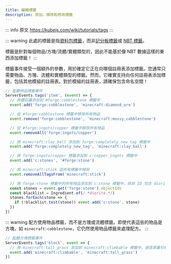 ```yaml
---
title: 編輯標籤
description: 添加、移除和修改標籤
---
```


::: info 原文
https://kubejs.com/wiki/tutorials/tags
:::

::: warning
此處的標籤是指[資料包標籤](https://zh.minecraft.wiki/w/標籤)，而非[記分板標籤](https://zh.minecraft.wiki/w/記分板)或 [NBT 標籤](https://zh.minecraft.wiki/w/NBT格式)。

標籤是針對每個物品/方塊/流體/實體類型的，因此不能基於像 NBT 數據這樣的東西添加標籤！
:::

標籤事件接受一個額外的參數，用於確定它正在向哪個註冊表添加標籤。您通常只需要物品、方塊、流體和實體類型的標籤。然而，它確實支持向任何註冊表添加標籤，包括其他模組的註冊表。對於模組的註冊表，請確保包含命名空間！

```js
// 監聽物品標籤事件
ServerEvents.tags('item', (event) => {
  // 將鑽石礦添加到 #forge:cobblestone 標籤中
  event.add('forge:cobblestone', 'minecraft:diamond_ore')

  // 從 #forge:cobblestone 標籤中移除所有物品
  event.remove('forge:cobblestone', 'minecraft:mossy_cobblestone')

  // 從 #forge:ingots/copper 標籤中移除所有物品
  event.removeAll('forge:ingots/copper')

  // 將 minecraft:clay_ball 添加到 forge:completely_new_tag 標籤中
  event.add('forge:completely_new_tag', 'minecraft:clay_ball')

  // 將 forge:ingots/copper 標籤添加到 c:copper_ingots 標籤中
  event.add('c:stones', '#forge:stone')

  // 將 minecraft:stick 從所有標籤中移除
  event.removeAllTagsFrom('minecraft:stick')

  // 將 forge:stone 標籤中的所有物品添加到 c:stone 標籤中，除非 ID 包含 diorite
  const stones = event.get('forge:stone').objectIds
  const blacklist = Ingredient.of(/.*diorite.*/)
  stones.forEach(stone => {
    if (!blacklist.test(stone)) event.add('c:stone', stone)
  })
})
```

::: warning
配方使用物品標籤，而不是方塊或流體標籤。即使代表這些的物品是方塊，如 `minecraft:cobblestone`，它仍然使用物品標籤來處理配方。
:::

```js
// 監聽方塊標籤事件
ServerEvents.tags('block', event => {
  // 將 minecraft:tall_grass 添加到 minecraft:climbable 標籤中，使高草叢可被攀爬。
  event.add('minecraft:climbable', 'minecraft:tall_grass')
})
```